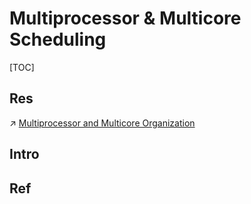# Multiprocessor & Multicore Scheduling

[TOC]



## Res
↗ [Multiprocessor and Multicore Organization](../../../../Computer%20Microarchitectures%20(Computer%20Organization)/Computer%20Processors/Multiprocessor%20and%20Multicore%20Organization/Multiprocessor%20and%20Multicore%20Organization.md)


## Intro


## Ref

